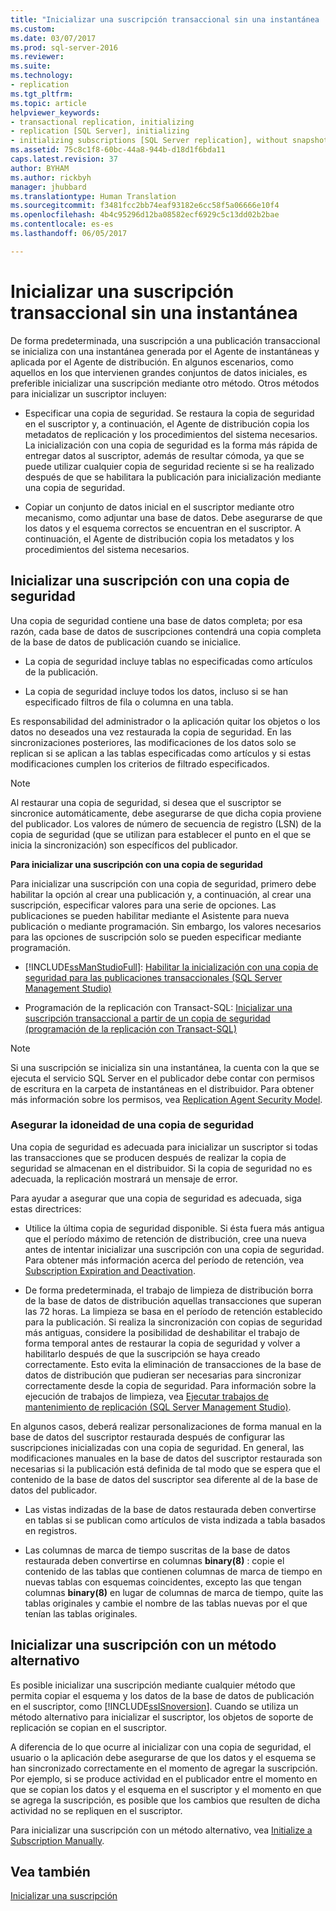 ```yaml
---
title: "Inicializar una suscripción transaccional sin una instantánea | Microsoft Docs"
ms.custom: 
ms.date: 03/07/2017
ms.prod: sql-server-2016
ms.reviewer: 
ms.suite: 
ms.technology:
- replication
ms.tgt_pltfrm: 
ms.topic: article
helpviewer_keywords:
- transactional replication, initializing
- replication [SQL Server], initializing
- initializing subscriptions [SQL Server replication], without snapshots
ms.assetid: 75c8c1f8-60bc-44a8-944b-d18d1f6bda11
caps.latest.revision: 37
author: BYHAM
ms.author: rickbyh
manager: jhubbard
ms.translationtype: Human Translation
ms.sourcegitcommit: f3481fcc2bb74eaf93182e6cc58f5a06666e10f4
ms.openlocfilehash: 4b4c95296d12ba08582ecf6929c5c13dd02b2bae
ms.contentlocale: es-es
ms.lasthandoff: 06/05/2017

---
```

# <a name="initialize-a-transactional-subscription-without-a-snapshot"></a>Inicializar una suscripción transaccional sin una instantánea
  De forma predeterminada, una suscripción a una publicación transaccional se inicializa con una instantánea generada por el Agente de instantáneas y aplicada por el Agente de distribución. En algunos escenarios, como aquellos en los que intervienen grandes conjuntos de datos iniciales, es preferible inicializar una suscripción mediante otro método. Otros métodos para inicializar un suscriptor incluyen:  
  
-   Especificar una copia de seguridad. Se restaura la copia de seguridad en el suscriptor y, a continuación, el Agente de distribución copia los metadatos de replicación y los procedimientos del sistema necesarios. La inicialización con una copia de seguridad es la forma más rápida de entregar datos al suscriptor, además de resultar cómoda, ya que se puede utilizar cualquier copia de seguridad reciente si se ha realizado después de que se habilitara la publicación para inicialización mediante una copia de seguridad.  
  
-   Copiar un conjunto de datos inicial en el suscriptor mediante otro mecanismo, como adjuntar una base de datos. Debe asegurarse de que los datos y el esquema correctos se encuentran en el suscriptor. A continuación, el Agente de distribución copia los metadatos y los procedimientos del sistema necesarios.  
  
## <a name="initializing-a-subscription-with-a-backup"></a>Inicializar una suscripción con una copia de seguridad  
 Una copia de seguridad contiene una base de datos completa; por esa razón, cada base de datos de suscripciones contendrá una copia completa de la base de datos de publicación cuando se inicialice.  
  
-   La copia de seguridad incluye tablas no especificadas como artículos de la publicación.  
  
-   La copia de seguridad incluye todos los datos, incluso si se han especificado filtros de fila o columna en una tabla.  
  
 Es responsabilidad del administrador o la aplicación quitar los objetos o los datos no deseados una vez restaurada la copia de seguridad. En las sincronizaciones posteriores, las modificaciones de los datos solo se replican si se aplican a las tablas especificadas como artículos y si estas modificaciones cumplen los criterios de filtrado especificados.  
  
> [!NOTE]  
>  Al restaurar una copia de seguridad, si desea que el suscriptor se sincronice automáticamente, debe asegurarse de que dicha copia proviene del publicador. Los valores de número de secuencia de registro (LSN) de la copia de seguridad (que se utilizan para establecer el punto en el que se inicia la sincronización) son específicos del publicador.  
  
 **Para inicializar una suscripción con una copia de seguridad**  
  
 Para inicializar una suscripción con una copia de seguridad, primero debe habilitar la opción al crear una publicación y, a continuación, al crear una suscripción, especificar valores para una serie de opciones. Las publicaciones se pueden habilitar mediante el Asistente para nueva publicación o mediante programación. Sin embargo, los valores necesarios para las opciones de suscripción solo se pueden especificar mediante programación.  
  
-   [!INCLUDE[ssManStudioFull](../../includes/ssmanstudiofull-md.md)]: [Habilitar la inicialización con una copia de seguridad para las publicaciones transaccionales &#40;SQL Server Management Studio&#41;](../../relational-databases/replication/enable-initialization-with-backup-for-transactional-publications.md)  
  
-   Programación de la replicación con Transact-SQL: [Inicializar una suscripción transaccional a partir de un copia de seguridad &#40;programación de la replicación con Transact-SQL&#41;](../../relational-databases/replication/initialize-a-transactional-subscription-from-a-backup.md)  
  
> [!NOTE]  
>  Si una suscripción se inicializa sin una instantánea, la cuenta con la que se ejecuta el servicio SQL Server en el publicador debe contar con permisos de escritura en la carpeta de instantáneas en el distribuidor. Para obtener más información sobre los permisos, vea [Replication Agent Security Model](../../relational-databases/replication/security/replication-agent-security-model.md).  
  
### <a name="ensuring-the-suitability-of-a-backup"></a>Asegurar la idoneidad de una copia de seguridad  
 Una copia de seguridad es adecuada para inicializar un suscriptor si todas las transacciones que se producen después de realizar la copia de seguridad se almacenan en el distribuidor. Si la copia de seguridad no es adecuada, la replicación mostrará un mensaje de error.  
  
 Para ayudar a asegurar que una copia de seguridad es adecuada, siga estas directrices:  
  
-   Utilice la última copia de seguridad disponible. Si ésta fuera más antigua que el período máximo de retención de distribución, cree una nueva antes de intentar inicializar una suscripción con una copia de seguridad. Para obtener más información acerca del período de retención, vea [Subscription Expiration and Deactivation](../../relational-databases/replication/subscription-expiration-and-deactivation.md).  
  
-   De forma predeterminada, el trabajo de limpieza de distribución borra de la base de datos de distribución aquellas transacciones que superan las 72 horas. La limpieza se basa en el período de retención establecido para la publicación. Si realiza la sincronización con copias de seguridad más antiguas, considere la posibilidad de deshabilitar el trabajo de forma temporal antes de restaurar la copia de seguridad y volver a habilitarlo después de que la suscripción se haya creado correctamente. Esto evita la eliminación de transacciones de la base de datos de distribución que pudieran ser necesarias para sincronizar correctamente desde la copia de seguridad. Para información sobre la ejecución de trabajos de limpieza, vea [Ejecutar trabajos de mantenimiento de replicación &#40;SQL Server Management Studio&#41;](../../relational-databases/replication/administration/run-replication-maintenance-jobs-sql-server-management-studio.md).  
  
 En algunos casos, deberá realizar personalizaciones de forma manual en la base de datos del suscriptor restaurada después de configurar las suscripciones inicializadas con una copia de seguridad. En general, las modificaciones manuales en la base de datos del suscriptor restaurada son necesarias si la publicación está definida de tal modo que se espera que el contenido de la base de datos del suscriptor sea diferente al de la base de datos del publicador.  
  
-   Las vistas indizadas de la base de datos restaurada deben convertirse en tablas si se publican como artículos de vista indizada a tabla basados en registros.  
  
-   Las columnas de marca de tiempo suscritas de la base de datos restaurada deben convertirse en columnas **binary(8)** : copie el contenido de las tablas que contienen columnas de marca de tiempo en nuevas tablas con esquemas coincidentes, excepto las que tengan columnas **binary(8)** en lugar de columnas de marca de tiempo, quite las tablas originales y cambie el nombre de las tablas nuevas por el que tenían las tablas originales.  
  
## <a name="initializing-a-subscription-with-an-alternative-method"></a>Inicializar una suscripción con un método alternativo  
 Es posible inicializar una suscripción mediante cualquier método que permita copiar el esquema y los datos de la base de datos de publicación en el suscriptor, como [!INCLUDE[ssISnoversion](../../includes/ssisnoversion-md.md)]. Cuando se utiliza un método alternativo para inicializar el suscriptor, los objetos de soporte de replicación se copian en el suscriptor.  
  
 A diferencia de lo que ocurre al inicializar con una copia de seguridad, el usuario o la aplicación debe asegurarse de que los datos y el esquema se han sincronizado correctamente en el momento de agregar la suscripción. Por ejemplo, si se produce actividad en el publicador entre el momento en que se copian los datos y el esquema en el suscriptor y el momento en que se agrega la suscripción, es posible que los cambios que resulten de dicha actividad no se repliquen en el suscriptor.  
  
 Para inicializar una suscripción con un método alternativo, vea [Initialize a Subscription Manually](../../relational-databases/replication/initialize-a-subscription-manually.md).  
  
## <a name="see-also"></a>Vea también  
 [Inicializar una suscripción](../../relational-databases/replication/initialize-a-subscription.md)  
  
  

